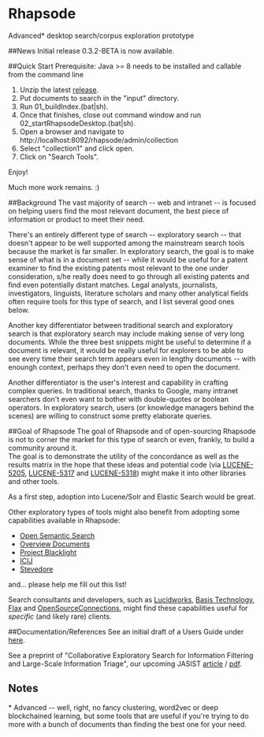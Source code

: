 # Rhapsode
Advanced* desktop search/corpus exploration prototype

##News
Initial release 0.3.2-BETA is now available.

##Quick Start
Prerequisite:
Java >= 8 needs to be installed and callable from the command line


1) Unzip the latest [release](https://github.com/mitre/rhapsode/releases).
2) Put documents to search in the "input" directory.
2) Run 01_buildIndex.(bat|sh).
3) Once that finishes, close out command window and run 02_startRhapsodeDesktop.(bat|sh).
4) Open a browser and navigate to http://localhost:8092/rhapsode/admin/collection
5) Select "collection1" and click open.
6) Click on "Search Tools".

Enjoy!

Much more work remains. :)

##Background
The vast majority of search -- web and intranet -- is focused on helping users find the most 
relevant document, the best piece of information or product to meet their need.

There's an entirely different type of search -- exploratory search -- that doesn't appear to be well supported
among the mainstream search tools because the market is far smaller.  In exploratory search,
the goal is to make sense of what is in a document set -- while it
would be useful for a patent examiner to find the existing patents most relevant to
the one under consideration, s/he really does need to go through all existing patents
and find even potentially distant matches.  Legal analysts, journalists, investigators,
linguists, literature scholars and many other analytical fields often require tools for 
this type of search, and I list several good ones below.

Another key differentiator between traditional search and exploratory search
is that exploratory search may include making sense of very long
documents.  While the three best snippets might be useful to determine if a document
is relevant, it would be really useful for explorers to be able to see every time
their search term appears even in lengthy documents -- with enoungh context, perhaps
they don't even need to open the document.

Another differentiator is the user's interest and capability in crafting complex
queries. In traditional search, thanks to Google, many intranet searchers don't
even want to bother with double-quotes or boolean operators.  In exploratory search,
users (or knowledge managers behind the scenes) are willing to construct some 
pretty elaborate queries.

##Goal of Rhapsode
The goal of Rhapsode and of open-sourcing Rhapsode is not to corner the market for
this type of search or even, frankly, to build a community around it.  
The goal is to demonstrate the utility of the concordance as well as the 
results matrix in the hope that these ideas
and potential code (via [LUCENE-5205](https://issues.apache.org/jira/browse/LUCENE-5205), 
[LUCENE-5317](https://issues.apache.org/jira/browse/LUCENE-5317) and 
[LUCENE-5318](https://issues.apache.org/jira/browse/LUCENE-5205)) might make
it into other libraries and other tools.

As a first step, adoption into Lucene/Solr and Elastic Search would be great.

Other exploratory types of tools might also benefit from adopting some capabilities
available in Rhapsode:

* [Open Semantic Search](https://www.opensemanticsearch.org/)
* [Overview Documents](https://www.overviewdocs.com/)
* [Project Blacklight](http://projectblacklight.org/)
* [ICIJ](https://github.com/ICIJ)
* [Stevedore](https://github.com/newsdev/stevedore)

and... please help me fill out this list!

Search consultants and developers, such as [Lucidworks](https://lucidworks.com/), 
[Basis Technology](https://www.basistech.com/), [Flax](http://www.flax.co.uk/) and 
[OpenSourceConnections](http://opensourceconnections.com/), might find these capabilities
 useful for _specific_ (and likely rare) clients.

 
##Documentation/References
See an initial draft of a Users Guide under [here](https://github.com/mitre/rhapsode/tree/master/documentation).

See a preprint of "Collaborative Exploratory Search for Information Filtering and Large-Scale Information Triage", our upcoming JASIST
[article](https://www.mitre.org/publications/technical-papers/collaborative-exploratory-search-for-information-filtering-and-large)
/ [pdf](https://www.mitre.org/sites/default/files/publications/pr-16-1413-collaborative-exploratory-search-nformation-filtering-preprint.pdf).

## Notes
\* Advanced -- well, right, no fancy clustering, word2vec or deep blockchained learning, but some tools that are useful if you're trying to do more with a 
bunch of documents than finding the best one for your need.
